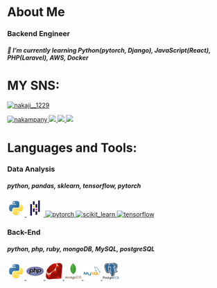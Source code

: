 
<h1>About Me</h1>
<h3>Backend Engineer</h3>
<h5>🌱 I’m currently learning Python(pytorch, Django), JavaScript(React), PHP(Laravel), AWS, Docker</h5>

<h1>MY SNS:</h1>
<a href="https://twitter.com/nakaji__1229" target="blank"><img align="center" src="https://raw.githubusercontent.com/rahuldkjain/github-profile-readme-generator/master/src/images/icons/Social/twitter.svg" alt="nakaji__1229" height="30" width="40" /></a>

<p align="left">
  <a href="https://github.com/nakampany">
    <img src="https://komarev.com/ghpvc/?username=nakampany" alt="nakampany" />
  </a>
  <a href="http://twitter.com/nakaji__1229">
    <img height="20" src="https://img.shields.io/twitter/follow/nakaji__1229?label=Twitter&logo=twitter&style=flat" />
  </a>
  <a href="https://github.com/nakampany">
    <img height="20" src="https://img.shields.io/github/followers/nakampany?label=follow&logo=github&style=flat" />
  </a>
  <//qiita.com/nakampany">
    <img height="20" src="https://qiita-badge.apiapi.app/s/nakasyo2792/contributions.svg" />
  </a>
</p>


<h1>Languages and Tools:</h1>
<h3>Data Analysis</h3>
<h5>python, pandas, sklearn, tensorflow, pytorch</h5>
  <a href="https://www.python.org" target="_blank" rel="noreferrer"> <img src="https://raw.githubusercontent.com/devicons/devicon/master/icons/python/python-original.svg" alt="python" width="40" height="40"/> </a>
  <a href="https://pandas.pydata.org/" target="_blank" rel="noreferrer"> <img src="https://raw.githubusercontent.com/devicons/devicon/2ae2a900d2f041da66e950e4d48052658d850630/icons/pandas/pandas-original.svg" alt="pandas" width="40" height="40"/> </a> 
  <a href="https://pytorch.org/" target="_blank" rel="noreferrer"> <img src="https://www.vectorlogo.zone/logos/pytorch/pytorch-icon.svg" alt="pytorch" width="40" height="40"/> </a> 
  <a href="https://scikit-learn.org/" target="_blank" rel="noreferrer"> <img src="https://upload.wikimedia.org/wikipedia/commons/0/05/Scikit_learn_logo_small.svg" alt="scikit_learn" width="40" height="40"/> </a> 
  <a href="https://www.tensorflow.org" target="_blank" rel="noreferrer"> <img src="https://www.vectorlogo.zone/logos/tensorflow/tensorflow-icon.svg" alt="tensorflow" width="40" height="40"/> </a> 
  </br>

 <h3>Back-End</h3>
 <h5>python, php, ruby, mongoDB, MySQL, postgreSQL</h5>
   <a href="https://www.python.org" target="_blank" rel="noreferrer"> <img src="https://raw.githubusercontent.com/devicons/devicon/master/icons/python/python-original.svg" alt="python" width="40" height="40"/> </a>
  <a href="https://www.php.net" target="_blank" rel="noreferrer"> <img src="https://raw.githubusercontent.com/devicons/devicon/master/icons/php/php-original.svg" alt="php" width="40" height="40"/> </a>
  <a href="https://www.ruby-lang.org/en/" target="_blank" rel="noreferrer"> <img src="https://raw.githubusercontent.com/devicons/devicon/master/icons/ruby/ruby-original.svg" alt="ruby" width="40" height="40"/> </a>
  <a href="https://www.mongodb.com/" target="_blank" rel="noreferrer"> <img src="https://raw.githubusercontent.com/devicons/devicon/master/icons/mongodb/mongodb-original-wordmark.svg" alt="mongodb" width="40" height="40"/> </a> 
  <a href="https://www.mysql.com/" target="_blank" rel="noreferrer"> <img src="https://raw.githubusercontent.com/devicons/devicon/master/icons/mysql/mysql-original-wordmark.svg" alt="mysql" width="40" height="40"/> </a> 
  <a href="https://www.postgresql.org" target="_blank" rel="noreferrer"> <img src="https://raw.githubusercontent.com/devicons/devicon/master/icons/postgresql/postgresql-original-wordmark.svg" alt="postgresql" width="40" height="40"/> </a> 
  </br>
 





